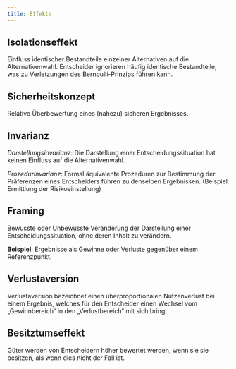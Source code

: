 ```yaml
---
title: Effekte
---
```

## Isolationseffekt
Einfluss identischer Bestandteile einzelner Alternativen auf die Alternativenwahl. Entscheider ignorieren häufig identische Bestandteile, was zu Verletzungen des Bernoulli-Prinzips führen kann.

## Sicherheitskonzept
Relative Überbewertung eines (nahezu) sicheren Ergebnisses.

## Invarianz
*Darstellungsinvarianz*: Die Darstellung einer Entscheidungssituation hat keinen Einfluss auf die Alternativenwahl.

*Prozedurinvarianz*: Formal äquivalente Prozeduren zur Bestimmung der Präferenzen eines Entscheiders führen zu denselben Ergebnissen. (Beispiel: Ermittlung der Risikoeinstellung)

## Framing
Bewusste oder Unbewusste Veränderung der Darstellung einer Entscheidungssituation, ohne deren Inhalt zu verändern.

**Beispiel**: Ergebnisse als Gewinne oder Verluste gegenüber einem Referenzpunkt.

## Verlustaversion
Verlustaversion bezeichnet einen überproportionalen Nutzenverlust bei einem Ergebnis, welches für den Entscheider einen Wechsel vom „Gewinnbereich“ in den „Verlustbereich“ mit sich bringt

## Besitztumseffekt
Güter werden von Entscheidern höher bewertet
werden, wenn sie sie besitzen, als wenn dies nicht der Fall ist.
